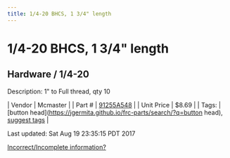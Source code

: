 ```yaml
---
title: 1/4-20 BHCS, 1 3/4" length
---
```


# 1/4-20 BHCS, 1 3/4" length
## Hardware / 1/4-20
Description: 	1" to Full thread, qty 10 

| Vendor | Mcmaster | 
| Part # | [91255A548](https://www.mcmaster.com/#91255A548) | 
| Unit Price | $8.69 | 
| Tags: | [button head](https://jgermita.github.io/frc-parts/search/?q=button head), [suggest tags](https://docs.google.com/forms/d/e/1FAIpQLSeWyY8v3RgOty-MyWmh9U0iivNYN_molChYyS-0U-o-kOAv_g/viewform) | 

Last updated: Sat Aug 19 23:35:15 PDT 2017

 [Incorrect/Incomplete information?](https://docs.google.com/forms/d/e/1FAIpQLSeWyY8v3RgOty-MyWmh9U0iivNYN_molChYyS-0U-o-kOAv_g/viewform)
